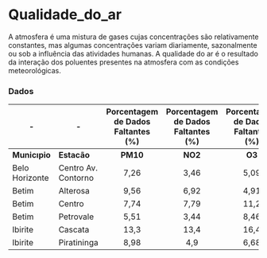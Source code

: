 # Qualidade_do_ar
A atmosfera é uma mistura de gases cujas concentrações são relativamente constantes, mas algumas concentrações variam diariamente, sazonalmente ou sob a influência das atividades humanas. A qualidade do ar é o resultado da interação dos poluentes presentes na atmosfera com as condições meteorológicas.

### Dados

-|-| Porcentagem de Dados Faltantes (%) | Porcentagem de Dados Faltantes (%)|Porcentagem de Dados Faltantes (%)|Porcentagem de Dados Faltantes (%)|Porcentagem de Dados Faltantes (%)|Porcentagem de Dados Faltantes (%)|Porcentagem de Dados Faltantes (%)|Porcentagem de Dados Faltantes (%)|Porcentagem de Dados Faltantes (%)|Porcentagem de Dados Faltantes (%)|Porcentagem de Dados Faltantes (%)|Porcentagem de Dados Faltantes (%)
----------|---------|:-------:|:-----:|:----:|:-----:|:--------:|:----:|:----:|:----:|:----:|:----:|:----:|:----:
**Municıpio** | **Estacão** |  **PM10** | **NO2** | **O3** | **SO2** | **PM 2,5** | **CO** | **Tº** | **DV** | **PP** | **VV** | **RS** | **UR**
Belo Horizonte | Centro Av. Contorno | 7,26 | 3,46 | 5,09 | 6,31 | 20,9 | 8,56 | 2,49 | 2,24 | 2,08 | 2,99 | 2,24 | 2,64
Betim  | Alterosa | 9,56 | 6,92 | 4,91 |3,24 |21,7 |7,01 |5,3 |4,9 |4,32 |6,14 |27,3 |5,32
Betim  | Centro | 7,74| 7,79| 11,2| 9,95| 24,2| 12,4| 7,71| 9,29| 13,7| 11| 19,1| 7,78
Betim  | Petrovale | 5,51 |3,44 |8,46 |5,91| 31,2| 10,9| 4,96| 5,12| 6,9| 5,14| 16,2| 4,64
Ibirite | Cascata | 13,3 |13,4 |16,4 |13,9 |29,4 |16,2 |10 |10 |10,8 |10,7 |10 |10,5
Ibirite | Piratininga |8,98 |4,9 |6,68 |6,22 |21,1 |7,08 |2,88 |3,29 |2,76 |4,58 |5,79 |2,88

